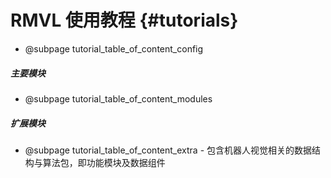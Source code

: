 RMVL 使用教程 {#tutorials}
============

- @subpage tutorial_table_of_content_config

##### 主要模块

- @subpage tutorial_table_of_content_modules

##### 扩展模块

- @subpage tutorial_table_of_content_extra - 包含机器人视觉相关的数据结构与算法包，即功能模块及数据组件
